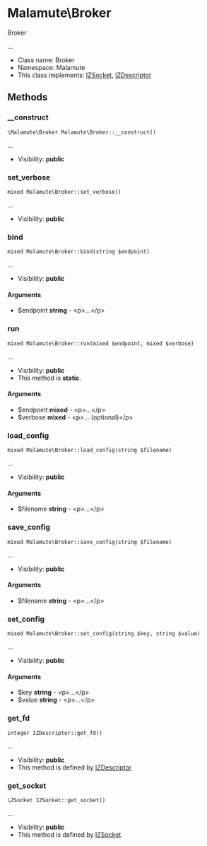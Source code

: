 Malamute\Broker
===============

Broker

...


* Class name: Broker
* Namespace: Malamute
* This class implements: [IZSocket](IZSocket.md), [IZDescriptor](IZDescriptor.md)






Methods
-------


### __construct

    \Malamute\Broker Malamute\Broker::__construct()



...

* Visibility: **public**




### set_verbose

    mixed Malamute\Broker::set_verbose()



...

* Visibility: **public**




### bind

    mixed Malamute\Broker::bind(string $endpoint)



...

* Visibility: **public**


#### Arguments
* $endpoint **string** - &lt;p&gt;...&lt;/p&gt;



### run

    mixed Malamute\Broker::run(mixed $endpoint, mixed $verbose)



...

* Visibility: **public**
* This method is **static**.


#### Arguments
* $endpoint **mixed** - &lt;p&gt;...&lt;/p&gt;
* $verbose **mixed** - &lt;p&gt;... (optional)&lt;/p&gt;



### load_config

    mixed Malamute\Broker::load_config(string $filename)



...

* Visibility: **public**


#### Arguments
* $filename **string** - &lt;p&gt;...&lt;/p&gt;



### save_config

    mixed Malamute\Broker::save_config(string $filename)



...

* Visibility: **public**


#### Arguments
* $filename **string** - &lt;p&gt;...&lt;/p&gt;



### set_config

    mixed Malamute\Broker::set_config(string $key, string $value)



...

* Visibility: **public**


#### Arguments
* $key **string** - &lt;p&gt;...&lt;/p&gt;
* $value **string** - &lt;p&gt;...&lt;/p&gt;



### get_fd

    integer IZDescriptor::get_fd()



...

* Visibility: **public**
* This method is defined by [IZDescriptor](IZDescriptor.md)




### get_socket

    \ZSocket IZSocket::get_socket()



...

* Visibility: **public**
* This method is defined by [IZSocket](IZSocket.md)




